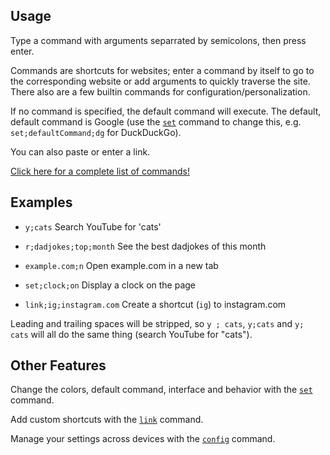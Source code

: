 ## Usage

Type a command with arguments separrated by semicolons, then press enter.

Commands are shortcuts for websites; enter a command by itself to go to the
corresponding website or add arguments to quickly traverse the site. There also are
a few builtin commands for configuration/personalization.

If no command is specified, the default command will execute. The default,
default command is Google (use the [`set`](commands.md#set) command to change this, e.g. `set;defaultCommand;dg` for DuckDuckGo).

You can also paste or enter a link.

[Click here for a complete list of commands!](commands.md)

## Examples

 - `y;cats` Search YouTube for 'cats'

 - `r;dadjokes;top;month` See the best dadjokes of this month

 - `example.com;n` Open example.com in a new tab
 
 - `set;clock;on` Display a clock on the page
 
 - `link;ig;instagram.com` Create a shortcut (`ig`) to instagram.com

Leading and trailing spaces will be stripped, so `y ; cats`, `y;cats` and `y;
cats` will all do the same thing (search YouTube for "cats").

## Other Features

Change the colors, default command, interface and behavior with the [`set`](commands.md#set) command.

Add custom shortcuts with the [`link`](commands.md#link) command.

Manage your settings across devices with the [`config`](commands.md#config) command.
